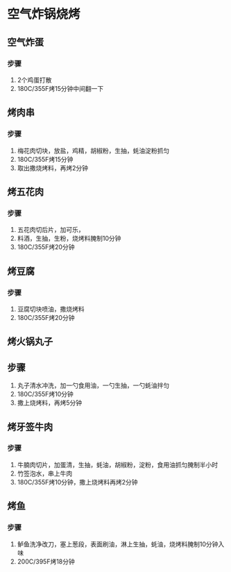 # 空气炸锅烧烤

## 空气炸蛋
### 步骤
1. 2个鸡蛋打散
2. 180C/355F烤15分钟中间翻一下

## 烤肉串
### 步骤
1. 梅花肉切块，放盐，鸡精，胡椒粉，生抽，蚝油淀粉抓匀
2. 180C/355F烤15分钟
3. 取出撒烧烤料，再烤2分钟

## 烤五花肉
### 步骤
1. 五花肉切后片，加可乐，
2. 料酒，生抽，生粉，烧烤料腌制10分钟
3. 180C/355F烤20分钟

## 烤豆腐
### 步骤
1. 豆腐切块喷油，撒烧烤料
2. 180C/355F烤20分钟

## 烤火锅丸子
## 步骤
1. 丸子清水冲洗，加一勺食用油，一勺生抽，一勺蚝油拌匀
2. 180C/355F烤10分钟
3. 撒上烧烤料，再烤5分钟

## 烤牙签牛肉
### 步骤
1. 牛腩肉切片，加蛋清，生抽，蚝油，胡椒粉，淀粉，食用油抓匀腌制半小时
2. 竹签泡水，串上牛肉
3. 180C/355F烤10分钟，撒上烧烤料再烤2分钟

## 烤鱼
### 步骤
1. 鲈鱼洗净改刀，塞上葱段，表面刷油，淋上生抽，蚝油，烧烤料腌制10分钟入味
2. 200C/395F烤18分钟